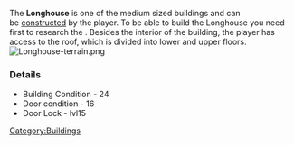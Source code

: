 
The **Longhouse** is one of the medium sized buildings and can
be [constructed](Construction.md "wikilink") by the player. To be able to
build the Longhouse you need first to research the [](Medium_Building_Shells_(Tech).md). Besides the interior
of the building, the player has access to the roof, which is divided
into lower and upper floors.
![](Longhouse-terrain.png "Longhouse-terrain.png")

### Details

- Building Condition - 24
- Door condition - 16
- Door Lock - lvl15

[Category:Buildings](Category:Buildings "wikilink")